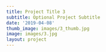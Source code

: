 ```yaml
---
title: Project Title 3
subtitle: Optional Project Subtitle
date: '2019-04-08'
thumb_image: images/3_thumb.jpg
image: images/3.jpg
layout: project
---
```

